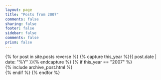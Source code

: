 ```yaml
---
layout: page
title: "Posts from 2007"
comments: false
sharing: false
footer: false
sidebar: false
comments: false
prism: false
---
```


<div id="blog-archives">
{% for post in site.posts reverse %}
{% capture this_year %}{{ post.date | date: "%Y" }}{% endcapture %}
{% if this_year == "2007" %}
<div class="post">
  {% include archive_post.html %}
</div>
{% endif %}
{% endfor %}
</div>